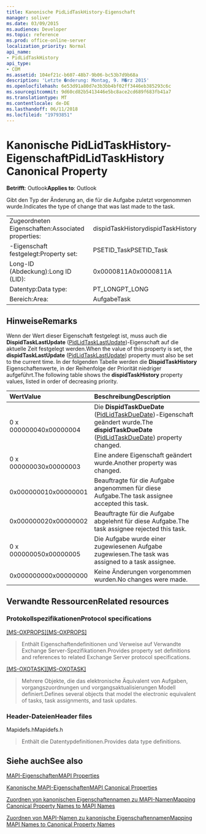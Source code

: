 ```yaml
---
title: Kanonische PidLidTaskHistory-Eigenschaft
manager: soliver
ms.date: 03/09/2015
ms.audience: Developer
ms.topic: reference
ms.prod: office-online-server
localization_priority: Normal
api_name:
- PidLidTaskHistory
api_type:
- COM
ms.assetid: 104ef21c-b607-48b7-9b06-bc53b7d9b68a
description: 'Letzte �nderung: Montag, 9. M�rz 2015'
ms.openlocfilehash: 6e53d91a80d7e3b3bb4bf02ff3446eb385293c6c
ms.sourcegitcommit: 9d60cd82b5413446e5bc8ace2cd689f683fb41a7
ms.translationtype: MT
ms.contentlocale: de-DE
ms.lasthandoff: 06/11/2018
ms.locfileid: "19793851"
---
```

# <a name="pidlidtaskhistory-canonical-property"></a><span data-ttu-id="6e722-103">Kanonische PidLidTaskHistory-Eigenschaft</span><span class="sxs-lookup"><span data-stu-id="6e722-103">PidLidTaskHistory Canonical Property</span></span>

  
  
<span data-ttu-id="6e722-104">**Betrifft**: Outlook</span><span class="sxs-lookup"><span data-stu-id="6e722-104">**Applies to**: Outlook</span></span> 
  
<span data-ttu-id="6e722-105">Gibt den Typ der Änderung an, die für die Aufgabe zuletzt vorgenommen wurde.</span><span class="sxs-lookup"><span data-stu-id="6e722-105">Indicates the type of change that was last made to the task.</span></span>
  
|||
|:-----|:-----|
|<span data-ttu-id="6e722-106">Zugeordneten Eigenschaften:</span><span class="sxs-lookup"><span data-stu-id="6e722-106">Associated properties:</span></span>  <br/> |<span data-ttu-id="6e722-107">dispidTaskHistory</span><span class="sxs-lookup"><span data-stu-id="6e722-107">dispidTaskHistory</span></span>  <br/> |
|<span data-ttu-id="6e722-108">-Eigenschaft festgelegt:</span><span class="sxs-lookup"><span data-stu-id="6e722-108">Property set:</span></span>  <br/> |<span data-ttu-id="6e722-109">PSETID_Task</span><span class="sxs-lookup"><span data-stu-id="6e722-109">PSETID_Task</span></span>  <br/> |
|<span data-ttu-id="6e722-110">Long-ID (Abdeckung):</span><span class="sxs-lookup"><span data-stu-id="6e722-110">Long ID (LID):</span></span>  <br/> |<span data-ttu-id="6e722-111">0x0000811A</span><span class="sxs-lookup"><span data-stu-id="6e722-111">0x0000811A</span></span>  <br/> |
|<span data-ttu-id="6e722-112">Datentyp:</span><span class="sxs-lookup"><span data-stu-id="6e722-112">Data type:</span></span>  <br/> |<span data-ttu-id="6e722-113">PT_LONG</span><span class="sxs-lookup"><span data-stu-id="6e722-113">PT_LONG</span></span>  <br/> |
|<span data-ttu-id="6e722-114">Bereich:</span><span class="sxs-lookup"><span data-stu-id="6e722-114">Area:</span></span>  <br/> |<span data-ttu-id="6e722-115">Aufgabe</span><span class="sxs-lookup"><span data-stu-id="6e722-115">Task</span></span>  <br/> |
   
## <a name="remarks"></a><span data-ttu-id="6e722-116">Hinweise</span><span class="sxs-lookup"><span data-stu-id="6e722-116">Remarks</span></span>

<span data-ttu-id="6e722-117">Wenn der Wert dieser Eigenschaft festgelegt ist, muss auch die **DispidTaskLastUpdate** ([PidLidTaskLastUpdate](pidlidtasklastupdate-canonical-property.md))-Eigenschaft auf die aktuelle Zeit festgelegt werden.</span><span class="sxs-lookup"><span data-stu-id="6e722-117">When the value of this property is set, the **dispidTaskLastUpdate** ([PidLidTaskLastUpdate](pidlidtasklastupdate-canonical-property.md)) property must also be set to the current time.</span></span> <span data-ttu-id="6e722-118">In der folgenden Tabelle werden die **DispidTaskHistory** Eigenschaftenwerte, in der Reihenfolge der Priorität niedriger aufgeführt.</span><span class="sxs-lookup"><span data-stu-id="6e722-118">The following table shows the **dispidTaskHistory** property values, listed in order of decreasing priority.</span></span> 
  
|<span data-ttu-id="6e722-119">**Wert**</span><span class="sxs-lookup"><span data-stu-id="6e722-119">**Value**</span></span>|<span data-ttu-id="6e722-120">**Beschreibung**</span><span class="sxs-lookup"><span data-stu-id="6e722-120">**Description**</span></span>|
|:-----|:-----|
|<span data-ttu-id="6e722-121">0 x 00000004</span><span class="sxs-lookup"><span data-stu-id="6e722-121">0x00000004</span></span>  <br/> |<span data-ttu-id="6e722-122">Die **DispidTaskDueDate** ([PidLidTaskDueDate](pidlidtaskduedate-canonical-property.md))-Eigenschaft geändert wurde.</span><span class="sxs-lookup"><span data-stu-id="6e722-122">The **dispidTaskDueDate** ([PidLidTaskDueDate](pidlidtaskduedate-canonical-property.md)) property changed.</span></span>  <br/> |
|<span data-ttu-id="6e722-123">0 x 00000003</span><span class="sxs-lookup"><span data-stu-id="6e722-123">0x00000003</span></span>  <br/> |<span data-ttu-id="6e722-124">Eine andere Eigenschaft geändert wurde.</span><span class="sxs-lookup"><span data-stu-id="6e722-124">Another property was changed.</span></span>  <br/> |
|<span data-ttu-id="6e722-125">0x00000001</span><span class="sxs-lookup"><span data-stu-id="6e722-125">0x00000001</span></span>  <br/> |<span data-ttu-id="6e722-126">Beauftragte für die Aufgabe angenommen für diese Aufgabe.</span><span class="sxs-lookup"><span data-stu-id="6e722-126">The task assignee accepted this task.</span></span>  <br/> |
|<span data-ttu-id="6e722-127">0x00000002</span><span class="sxs-lookup"><span data-stu-id="6e722-127">0x00000002</span></span>  <br/> |<span data-ttu-id="6e722-128">Beauftragte für die Aufgabe abgelehnt für diese Aufgabe.</span><span class="sxs-lookup"><span data-stu-id="6e722-128">The task assignee rejected this task.</span></span>  <br/> |
|<span data-ttu-id="6e722-129">0 x 00000005</span><span class="sxs-lookup"><span data-stu-id="6e722-129">0x00000005</span></span>  <br/> |<span data-ttu-id="6e722-130">Die Aufgabe wurde einer zugewiesenen Aufgabe zugewiesen.</span><span class="sxs-lookup"><span data-stu-id="6e722-130">The task was assigned to a task assignee.</span></span>  <br/> |
|<span data-ttu-id="6e722-131">0x00000000</span><span class="sxs-lookup"><span data-stu-id="6e722-131">0x00000000</span></span>  <br/> |<span data-ttu-id="6e722-132">Keine Änderungen vorgenommen wurden.</span><span class="sxs-lookup"><span data-stu-id="6e722-132">No changes were made.</span></span>  <br/> |
   
## <a name="related-resources"></a><span data-ttu-id="6e722-133">Verwandte Ressourcen</span><span class="sxs-lookup"><span data-stu-id="6e722-133">Related resources</span></span>

### <a name="protocol-specifications"></a><span data-ttu-id="6e722-134">Protokollspezifikationen</span><span class="sxs-lookup"><span data-stu-id="6e722-134">Protocol specifications</span></span>

<span data-ttu-id="6e722-135">[[MS-OXPROPS]](http://msdn.microsoft.com/library/f6ab1613-aefe-447d-a49c-18217230b148%28Office.15%29.aspx)</span><span class="sxs-lookup"><span data-stu-id="6e722-135">[[MS-OXPROPS]](http://msdn.microsoft.com/library/f6ab1613-aefe-447d-a49c-18217230b148%28Office.15%29.aspx)</span></span>
  
> <span data-ttu-id="6e722-136">Enthält Eigenschaftendefinitionen und Verweise auf Verwandte Exchange Server-Spezifikationen.</span><span class="sxs-lookup"><span data-stu-id="6e722-136">Provides property set definitions and references to related Exchange Server protocol specifications.</span></span>
    
<span data-ttu-id="6e722-137">[[MS-OXOTASK]](http://msdn.microsoft.com/library/55600ec0-6195-4730-8436-59c7931ef27e%28Office.15%29.aspx)</span><span class="sxs-lookup"><span data-stu-id="6e722-137">[[MS-OXOTASK]](http://msdn.microsoft.com/library/55600ec0-6195-4730-8436-59c7931ef27e%28Office.15%29.aspx)</span></span>
  
> <span data-ttu-id="6e722-138">Mehrere Objekte, die das elektronische Äquivalent von Aufgaben, vorgangszuordnungen und vorgangsaktualisierungen Modell definiert.</span><span class="sxs-lookup"><span data-stu-id="6e722-138">Defines several objects that model the electronic equivalent of tasks, task assignments, and task updates.</span></span>
    
### <a name="header-files"></a><span data-ttu-id="6e722-139">Header-Dateien</span><span class="sxs-lookup"><span data-stu-id="6e722-139">Header files</span></span>

<span data-ttu-id="6e722-140">Mapidefs.h</span><span class="sxs-lookup"><span data-stu-id="6e722-140">Mapidefs.h</span></span>
  
> <span data-ttu-id="6e722-141">Enthält die Datentypdefinitionen.</span><span class="sxs-lookup"><span data-stu-id="6e722-141">Provides data type definitions.</span></span>
    
## <a name="see-also"></a><span data-ttu-id="6e722-142">Siehe auch</span><span class="sxs-lookup"><span data-stu-id="6e722-142">See also</span></span>



[<span data-ttu-id="6e722-143">MAPI-Eigenschaften</span><span class="sxs-lookup"><span data-stu-id="6e722-143">MAPI Properties</span></span>](mapi-properties.md)
  
[<span data-ttu-id="6e722-144">Kanonische MAPI-Eigenschaften</span><span class="sxs-lookup"><span data-stu-id="6e722-144">MAPI Canonical Properties</span></span>](mapi-canonical-properties.md)
  
[<span data-ttu-id="6e722-145">Zuordnen von kanonischen Eigenschaftennamen zu MAPI-Namen</span><span class="sxs-lookup"><span data-stu-id="6e722-145">Mapping Canonical Property Names to MAPI Names</span></span>](mapping-canonical-property-names-to-mapi-names.md)
  
[<span data-ttu-id="6e722-146">Zuordnen von MAPI-Namen zu kanonische Eigenschaftennamen</span><span class="sxs-lookup"><span data-stu-id="6e722-146">Mapping MAPI Names to Canonical Property Names</span></span>](mapping-mapi-names-to-canonical-property-names.md)

